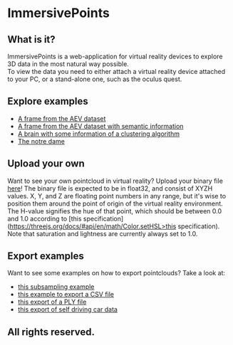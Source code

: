 # ImmersivePoints

## What is it?
ImmersivePoints is a web-application for virtual reality devices to explore 3D data in the most natural way possible. <br>
To view the data you need to either attach a virtual reality device attached to your PC, or a stand-alone one, such as the oculus quest.

## Explore examples

* [A frame from the AEV dataset](href="https://rmeertens.github.io/ImmersivePoints/oculus.html?name=e2652aab-4ace-4a09-86f4-374b23cb677b.xyzi)
* [A frame from the AEV dataset with semantic information](https://rmeertens.github.io/ImmersivePoints/oculus.html?name=816ca9a5-1eec-4e23-a34e-f409dbed1ff0.xyzi)
* [A brain with some information of a clustering algorithm](https://rmeertens.github.io/ImmersivePoints/oculus.html?name=77b04781-5d7c-445f-9e6a-65956758d644.xyzi)
* [The notre dame](https://rmeertens.github.io/ImmersivePoints/oculus.html?name=d6263c4a-7121-432f-8712-b0de530a78ff.xyzrgb)

## Upload your own
Want to see your own pointcloud in virtual reality? Upload your binary file [here](https://rmeertens.github.io/ImmersivePoints/upload.html)!
The binary file is expected to be in float32, and consist of XYZH values.
X, Y, and Z are floating point numbers in any range, but it's wise to position them around the point of origin of the virtual reality environment. 
The H-value signifies the hue of that point, which should be between 0.0 and 1.0 according to [this specification](https://threejs.org/docs/#api/en/math/Color.setHSL>this specification). 
Note that saturation and lightness are currently always set to 1.0.

## Export examples
Want to see some examples on how to export pointclouds? Take a look at:
* [this subsampling example](https://github.com/rmeertens/ImmersivePoints/blob/master/export_subsample.ipynb)
* [this example to export a CSV file](https://github.com/rmeertens/ImmersivePoints/blob/master/export_csv.ipynb)
* [this export of a PLY file](https://github.com/rmeertens/ImmersivePoints/blob/master/export_ply.ipynb)
* [this export of self driving car data](href="https://github.com/rmeertens/ImmersivePoints/blob/master/export_AEV_data.ipynb)

## All rights reserved. 
